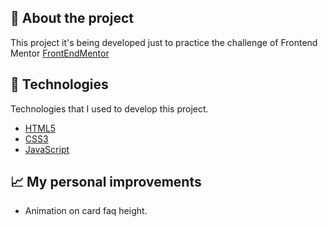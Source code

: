 ## 📖 About the project

This project it's being developed just to practice the challenge of Frontend Mentor [FrontEndMentor](https://www.frontendmentor.io/challenges/faq-accordion-card-XlyjD0Oam)

## 🤖 Technologies

Technologies that I used to develop this project.

- [HTML5](https://www.w3schools.com/html/)
- [CSS3](https://www.w3schools.com/css/)
- [JavaScript](https://developer.mozilla.org/en-US/docs/Web/JavaScript)

## 📈 My personal improvements

- Animation on card faq height.
